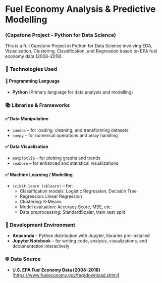 # Fuel Economy Analysis & Predictive Modelling  
### (Capstone Project - Python for Data Science)
This is a full Capstone Project in Python for Data Science involving EDA, Visualization, Clustering, Classification, and Regression based on EPA fuel economy data (2008–2018).

### 🔧 **Technologies Used**

#### 📌 **Programming Language**
- **Python** (Primary language for data analysis and modelling)

### 📚 **Libraries & Frameworks**

#### ✅ **Data Manipulation**
- `pandas` – for loading, cleaning, and transforming datasets  
- `numpy` – for numerical operations and array handling

#### ✅ **Data Visualization**
- `matplotlib` – for plotting graphs and trends
- `seaborn` – for enhanced and statistical visualizations

#### ✅ **Machine Learning / Modelling**
- `scikit-learn (sklearn)` – for:
  - Classification models: Logistic Regression, Decision Tree
  - Regression: Linear Regression
  - Clustering: K-Means
  - Model evaluation: Accuracy Score, MSE, etc.
  - Data preprocessing: StandardScaler, train_test_split

### 🧰 **Development Environment**
- **Anaconda** – Python distribution with Jupyter, libraries pre-installed
- **Jupyter Notebook** – for writing code, analysis, visualizations, and documentation interactively

### 🌐 **Data Source**
- **U.S. EPA Fuel Economy Data (2008–2018)**  
  [https://www.fueleconomy.gov/feg/download.shtml]
